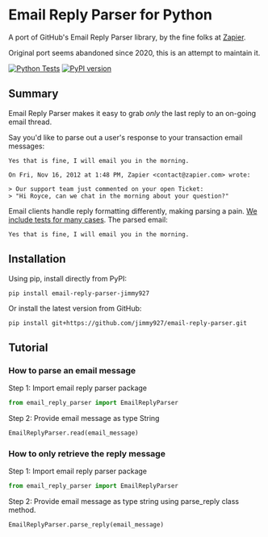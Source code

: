 # Email Reply Parser for Python
A port of GitHub's Email Reply Parser library, by the fine folks at [Zapier](https://zapier.com/).

Original port seems abandoned since 2020, this is an attempt to maintain it.

[![Python Tests](https://github.com/jimmy927/email-reply-parser/actions/workflows/pytest.yml/badge.svg)](https://github.com/jimmy927/email-reply-parser/actions/workflows/pytest.yml)
[![PyPI version](https://badge.fury.io/py/email-reply-parser-jimmy927.svg)](https://badge.fury.io/py/email-reply-parser-jimmy927)

## Summary

Email Reply Parser makes it easy to grab *only* the last reply to an on-going email thread.

Say you'd like to parse out a user's response to your transaction email messages:

```
Yes that is fine, I will email you in the morning.

On Fri, Nov 16, 2012 at 1:48 PM, Zapier <contact@zapier.com> wrote:

> Our support team just commented on your open Ticket:
> "Hi Royce, can we chat in the morning about your question?"
```

Email clients handle reply formatting differently, making parsing a pain. [We include tests for many cases](https://github.com/jimmy927/email-reply-parser/tree/master/test/emails). The parsed email:

```
Yes that is fine, I will email you in the morning.
```

## Installation

Using pip, install directly from PyPI:

```
pip install email-reply-parser-jimmy927
```

Or install the latest version from GitHub:

```
pip install git+https://github.com/jimmy927/email-reply-parser.git
```

## Tutorial

### How to parse an email message

Step 1: Import email reply parser package

```python
from email_reply_parser import EmailReplyParser
```

Step 2: Provide email message as type String

```python
EmailReplyParser.read(email_message)
```

### How to only retrieve the reply message

Step 1: Import email reply parser package

```python
from email_reply_parser import EmailReplyParser
```

Step 2: Provide email message as type string using parse_reply class method.

```python
EmailReplyParser.parse_reply(email_message)
```